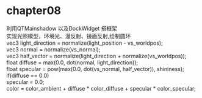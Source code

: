 # chapter08
利用QTMainshadow 以及DockWidget 搭框架<br/>
实现光照模型，环境光、漫反射、镜面反射,绘制圆环<br/>
    vec3 light_direction = normalize(light_position - vs_worldpos);<br/>
    vec3 normal = normalize(vs_normal);<br/>
    vec3 half_vector = normalize(light_direction + normalize(vs_worldpos));<br/>
    float diffuse = max(0.0, dot(normal, light_direction));<br/>
    float specular = pow(max(0.0, dot(vs_normal, half_vector)), shininess);<br/>
	  if(diffuse == 0.0)<br/>
		  specular = 0.0;<br/>
    color = color_ambient + diffuse * color_diffuse + specular * color_specular;<br/>
    
    
